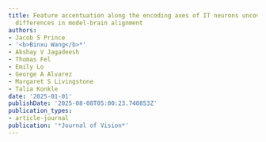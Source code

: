 ```yaml
---
title: Feature accentuation along the encoding axes of IT neurons uncovers hidden
  differences in model-brain alignment
authors:
- Jacob S Prince
- '<b>Binxu Wang</b>*'
- Akshay V Jagadeesh
- Thomas Fel
- Emily Lo
- George A Alvarez
- Margaret S Livingstone
- Talia Konkle
date: '2025-01-01'
publishDate: '2025-08-08T05:00:23.740853Z'
publication_types:
- article-journal
publication: '*Journal of Vision*'
---
```

